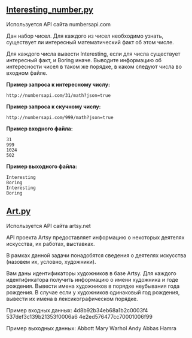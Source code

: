 ## [Interesting_number.py](https://github.com/vasoltu/Stepik/blob/main/Python_основы_и_применение/Read_from_file/Interesting_number.py)
Используется API сайта numbersapi.com

Дан набор чисел. Для каждого из чисел необходимо узнать, существует ли интересный математический факт об этом числе.

Для каждого числа вывести Interesting, если для числа существует интересный факт, и Boring иначе.
Выводите информацию об интересности чисел в таком же порядке, в каком следуют числа во входном файле.

**Пример запроса к интересному числу:**
```
http://numbersapi.com/31/math?json=true
```
**Пример запроса к скучному числу:**
```
http://numbersapi.com/999/math?json=true
```
**Пример входного файла:**
```
31
999
1024
502
```

**Пример выходного файла:**
```
Interesting
Boring
Interesting
Boring
```

## [Art.py](https://github.com/vasoltu/Stepik/blob/main/Python_основы_и_применение/Read_from_file/Art.py)
Используется API сайта artsy.net

API проекта Artsy предоставляет информацию о некоторых деятелях искусства, их работах, выставках.

В рамках данной задачи понадобятся сведения о деятелях искусства (назовем их, условно, художники).

Вам даны идентификаторы художников в базе Artsy.
Для каждого идентификатора получить информацию о имени художника и годе рождения.
Вывести имена художников в порядке неубывания года рождения. В случае если у художников одинаковый год рождения, вывести их имена в лексикографическом порядке.


Пример входных данных:
4d8b92b34eb68a1b2c0003f4
537def3c139b21353f0006a6
4e2ed576477cc70001006f99

Пример выходных данных:
Abbott Mary
Warhol Andy
Abbas Hamra

